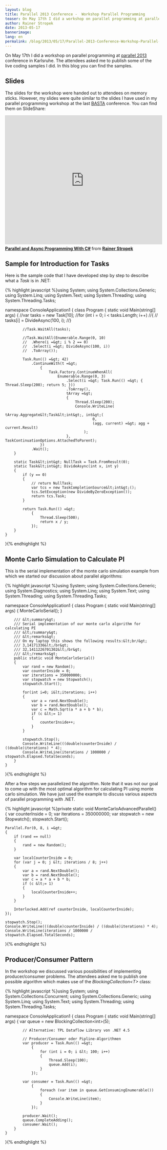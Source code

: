 ```yaml
---
layout: blog
title: Parallel 2013 Conference -  Workshop Parallel Programming
teaser: On May 17th I did a workshop on parallel programming at parallel 2013 conference in Karlsruhe. The attendees asked me to publish some of the live coding samples I did. In this blog you can find the samples.
author: Rainer Stropek
date: 2013-05-17
bannerimage: 
lang: en
permalink: /blog/2013/05/17/Parallel-2013-Conference-Workshop-Parallel-Programming
---
```


<p xmlns="http://www.w3.org/1999/xhtml">On May 17th I did a workshop on parallel programming at <a href="http://www.parallel2013.de" target="_blank">parallel 2013</a> conference in Karlsruhe. The attendees asked me to publish some of the live coding samples I did. In this blog you can find the samples.</p><h2 xmlns="http://www.w3.org/1999/xhtml">Slides</h2><p xmlns="http://www.w3.org/1999/xhtml">The slides for the workshop were handed out to attendees on memory sticks. However, my slides were quite similar to the slides I have used in my parallel programming workshop at the last <a href="http://www.basta.net" target="_blank">BASTA</a> conference. You can find them on SlideShare:</p><iframe src="http://de.slideshare.net/slideshow/embed_code/15297267?rel=0" width="512" height="421" frameborder="0" marginwidth="0" marginheight="0" scrolling="no" style="border:1px solid #CCC;border-width:1px 1px 0;margin-bottom:5px" allowfullscreen="allowfullscreen" webkitallowfullscreen="webkitallowfullscreen" mozallowfullscreen="mozallowfullscreen" xmlns="http://www.w3.org/1999/xhtml"></iframe><div style="margin-bottom:5px" data-mce-style="margin-bottom: 5px;" xmlns="http://www.w3.org/1999/xhtml">
  <strong>
    <a href="http://de.slideshare.net/rstropek/parallel-und-async-basta-at-2012-rainer-stropek" title="Parallel and Async Programming With C#" target="_blank">Parallel and Async Programming With C#</a>
  </strong> from <strong><a href="http://de.slideshare.net/rstropek" target="_blank">Rainer Stropek</a></strong></div><h2 xmlns="http://www.w3.org/1999/xhtml">Sample for Introduction for Tasks</h2><p xmlns="http://www.w3.org/1999/xhtml">Here is the sample code that I have developed step by step to describe what a <em>Task</em> is in .NET:</p>{% highlight javascript %}using System;
using System.Collections.Generic;
using System.Linq;
using System.Text;
using System.Threading;
using System.Threading.Tasks;

namespace ConsoleApplication1
{
    class Program
    {
        static void Main(string[] args)
        {
            //var tasks = new Task[10];
            //for (int i = 0; i &lt; tasks.Length; i++)
            //{
            //  tasks[i] = DivideAsync(100, i);
            //}

            //Task.WaitAll(tasks);

            //Task.WaitAll(Enumerable.Range(0, 10)
            //  .Where(i =&gt; i % 2 == 0)
            //  .Select(i =&gt; DivideAsync(100, i))
            //  .ToArray());

            Task.Run(() =&gt; 42)
                .ContinueWith(t =&gt;
                    {
                        Task.Factory.ContinueWhenAll(
                            Enumerable.Range(0, 3)
                                .Select(i =&gt; Task.Run(() =&gt; { Thread.Sleep(200); return 5; }))
                                .ToArray(),
                                tArray =&gt;
                                {
                                    Thread.Sleep(200);
                                    Console.WriteLine(
                                        tArray.Aggregate&lt;Task&lt;int&gt;, int&gt;(
                                            0,
                                            (agg, current) =&gt; agg + current.Result)
                                        );
                                }, TaskContinuationOptions.AttachedToParent);
                    })
                .Wait();
        }

        static Task&lt;int&gt; NullTask = Task.FromResult(0);
        static Task&lt;int&gt; DivideAsync(int x, int y)
        {
            if (y == 0)
            {
                // return NullTask;
                var tcs = new TaskCompletionSource&lt;int&gt;();
                tcs.SetException(new DivideByZeroException());
                return tcs.Task;
            }

            return Task.Run(() =&gt;
                {
                    Thread.Sleep(500);
                    return x / y;
                });
        }
    }
}{% endhighlight %}<h2 xmlns="http://www.w3.org/1999/xhtml">Monte Carlo Simulation to Calculate PI</h2><p xmlns="http://www.w3.org/1999/xhtml">This is the serial implementation of the monte carlo simulation example from which we started our discussion about parallel algorithms:</p>{% highlight javascript %}using System;
using System.Collections.Generic;
using System.Diagnostics;
using System.Linq;
using System.Text;
using System.Threading;
using System.Threading.Tasks;

namespace ConsoleApplication1
{
    class Program
    {
        static void Main(string[] args)
        {
            MonteCarloSerial();
        }

        /// &lt;summary&gt;
        /// Serial implementation of our monte carlo algorithm for calculating PI
        /// &lt;/summary&gt;
        /// &lt;remarks&gt;
        /// On my laptop this shows the following results:&lt;br/&gt;
        /// 3,14171336&lt;/br&gt;
        /// 32,1411226701302&lt;/br&gt;
        /// &lt;/remarks&gt;
        public static void MonteCarloSerial()
        {
            var rand = new Random();
            var counterInside = 0;
            var iterations = 350000000;
            var stopwatch = new Stopwatch();
            stopwatch.Start();

            for(int i=0; i&lt;iterations; i++)
            {
                var a = rand.NextDouble();
                var b = rand.NextDouble();
                var c = Math.Sqrt(a * a + b * b);
                if (c &lt;= 1)
                {
                    counterInside++;
                }
            }

            stopwatch.Stop();
            Console.WriteLine(((double)counterInside) / ((double)iterations) * 4);
            Console.WriteLine(iterations / 1000000 / stopwatch.Elapsed.TotalSeconds);
        }
    }
}{% endhighlight %}<p xmlns="http://www.w3.org/1999/xhtml">After a few steps we parallelized the algorithm. Note that it was not our goal to come up with the most optimal algorithm for calculating PI using monte carlo simulation. We have just used the example to discuss various aspects of parallel programming with .NET.</p>{% highlight javascript %}private static void MonteCarloAdvancedParallel()
{
    var counterInside = 0;
    var iterations = 350000000;
    var stopwatch = new Stopwatch();
    stopwatch.Start();

    Parallel.For(0, 8, i =&gt;
    {
        if (rand == null)
        {
            rand = new Random();
        }

        var localCounterInside = 0;
        for (var j = 0; j &lt; iterations / 8; j++)
        {
            var a = rand.NextDouble();
            var b = rand.NextDouble();
            var c = a * a + b * b;
            if (c &lt;= 1)
            {
                localCounterInside++;
            }
        }

        Interlocked.Add(ref counterInside, localCounterInside);
    });

    stopwatch.Stop();
    Console.WriteLine(((double)counterInside) / ((double)iterations) * 4);
    Console.WriteLine(iterations / 1000000 / stopwatch.Elapsed.TotalSeconds);
}{% endhighlight %}<h2 xmlns="http://www.w3.org/1999/xhtml">Producer/Consumer Pattern</h2><p xmlns="http://www.w3.org/1999/xhtml">In the workshop we discussed various possibilities of implementing producer/consumer problems. The attendees asked me to publish one possible algorithm which makes use of the <em>BlockingCollection&lt;T&gt;</em> class:</p>{% highlight javascript %}using System;
using System.Collections.Concurrent;
using System.Collections.Generic;
using System.Linq;
using System.Text;
using System.Threading;
using System.Threading.Tasks;

namespace ConsoleApplication1
{
    class Program
    {
        static void Main(string[] args)
        {
            var queue = new BlockingCollection&lt;int&gt;(5);

            // Alternative: TPL Dataflow Library von .NET 4.5

            // Producer/Consumer oder Pipline-Algorithmen
            var producer = Task.Run(() =&gt;
                {
                    for (int i = 0; i &lt; 100; i++)
                    {
                        Thread.Sleep(100);
                        queue.Add(i);
                    }
                });

            var consumer = Task.Run(() =&gt;
                {
                    foreach (var item in queue.GetConsumingEnumerable())
                    {
                        Console.WriteLine(item);
                    }
                });

            producer.Wait();
            queue.CompleteAdding();
            consumer.Wait();
        }
    }
}{% endhighlight %}